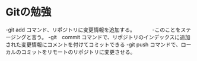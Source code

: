 # Gitの勉強
-git add コマンド、リポジトリに変更情報を追加する。
　　　-このことをステージングと言う。
-git　commit コマンドで、リポジトリのインデックスに追加された変更情報にコメントを付けてコミットできる
-git push コマンドで、ローカルのコミットをリモートのリポジトリに変更させる。


